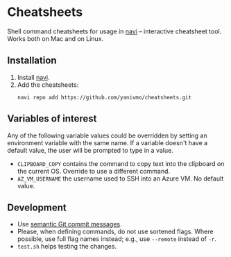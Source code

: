 # Cheatsheets

Shell command cheatsheets for usage in [navi] – interactive cheatsheet tool.
Works both on Mac and on Linux.

## Installation

1. Install [navi].
2. Add the cheatsheets:
   ```
   navi repo add https://github.com/yanivmo/cheatsheets.git
   ```

## Variables of interest

Any of the following variable values could be overridden by setting an environment
variable with the same name. If a variable doesn't have a default value, the user
will be prompted to type in a value.

- `CLIPBOARD_COPY` contains the command to copy text into the clipboard on
  the current OS. Override to use a different command.
- `AZ_VM_USERNAME` the username used to SSH into an Azure VM. No default value.

## Development

- Use [semantic Git commit messages](https://github.com/fteem/git-semantic-commits).
- Please, when defining commands, do not use sortened flags. Where possible,
  use full flag names instead; e.g., use `--remote` instead of `-r`.
- `test.sh` helps testing the changes.


[navi]: https://github.com/denisidoro/navi